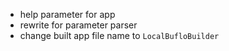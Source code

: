 - help parameter for app
- rewrite for parameter parser
- change built app file name to `LocalBufloBuilder`